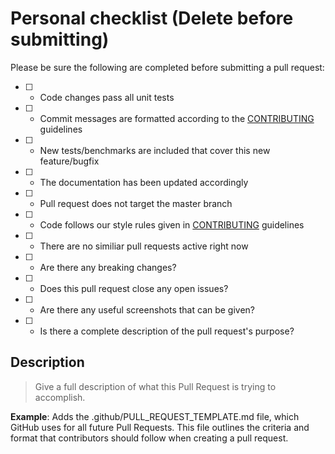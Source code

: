 # Personal checklist (Delete before submitting)
Please be sure the following are completed before submitting a pull request:
- [ ] - Code changes pass all unit tests
- [ ] - Commit messages are formatted according to the [CONTRIBUTING](../CONTRIBUTING.md) guidelines
- [ ] - New tests/benchmarks are included that cover this new feature/bugfix
- [ ] - The documentation has been updated accordingly
- [ ] - Pull request does not target the master branch
- [ ] - Code follows our style rules given in [CONTRIBUTING](../CONTRIBUTING.md) guidelines
- [ ] - There are no similiar pull requests active right now
- [ ] - Are there any breaking changes?
- [ ] - Does this pull request close any open issues?
- [ ] - Are there any useful screenshots that can be given?
- [ ] - Is there a complete description of the pull request's purpose?


## Description
> Give a full description of what this Pull Request is trying to accomplish.

**Example**:
Adds the .github/PULL_REQUEST_TEMPLATE.md file, which GitHub uses for all future Pull Requests. This file outlines the criteria and format that contributors should follow when creating a pull request.
